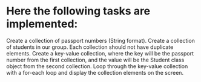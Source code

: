 # Here the following tasks are implemented:
Create a collection of passport numbers (String format).
Create a collection of students in our group.
Each collection should not have duplicate elements.
Create a key-value collection, where the key will be the passport number from the first collection, 
and the value will be the Student class object from the second collection.
Loop through the key-value collection with a for-each loop and display the collection elements on the screen.